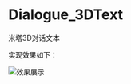 # Dialogue_3DText

米塔3D对话文本

实现效果如下：

![效果展示](https://shinemirai.oss-cn-beijing.aliyuncs.com/myBlog/%E7%B1%B3%E5%A1%943D%E5%AF%B9%E8%AF%9D%E6%96%87%E6%9C%AC/Dialogue3DText%E5%AE%9E%E7%8E%B0%E6%95%88%E6%9E%9C%E5%B1%95%E7%A4%BA.gif)